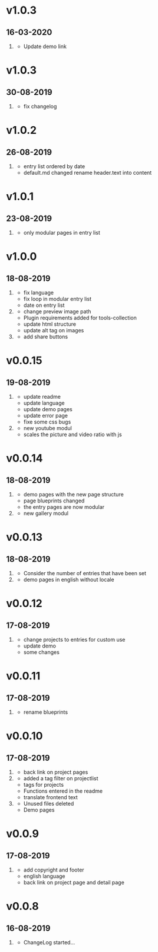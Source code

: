 # v1.0.3
## 16-03-2020

1. [](#improved)
    * Update demo link

# v1.0.3
## 30-08-2019

1. [](#bugfix)
    * fix changelog

# v1.0.2
## 26-08-2019

1. [](#bugfix)
    * entry list ordered by date
   [](#improved)  
    * default.md changed rename header.text into content

# v1.0.1
## 23-08-2019

1. [](#bugfix)
    * only modular pages in entry list
# v1.0.0
## 18-08-2019

1. [](#bugfix)
    * fix language
    * fix loop in modular entry list
    * date on entry list
1. [](#improved)   
    * change preview image path
    * Plugin requirements added for tools-collection
    * update html structure
    * update alt tag on images
1. [](#new)
    * add share buttons

# v0.0.15
## 19-08-2019

1. [](#improved)
    * update readme
    * update language
    * update demo pages
    * update error page
    * fixe some css bugs
1. [](#new)
    * new youtube modul
    * scales the picture and video ratio with js

# v0.0.14
## 18-08-2019

1. [](#improved)
    * demo pages with the new page structure
    * page blueprints changed
    * the entry pages are now modular
1. [](#new)
    * new gallery modul

# v0.0.13
## 18-08-2019

1. [](#bugfix)
    * Consider the number of entries that have been set
1. [](#improved)
    * demo pages in english without locale

# v0.0.12
## 17-08-2019

1. [](#improved)
    * change projects to entries for custom use
    * update demo
    * some changes

# v0.0.11
## 17-08-2019

1. [](#improved)
    * rename blueprints

# v0.0.10
## 17-08-2019

1. [](#bugfix)
    * back link on project pages
1. [](#new)
    * added a tag filter on projectlist
    * tags for projects
    * Functions entered in the readme
    * translate frontend text
1. [](#improved)
    * Unused files deleted
    * Demo pages


# v0.0.9
## 17-08-2019

1. [](#new)
    * add copyright and footer
    * english language
    * back link on project page and detail page

# v0.0.8
## 16-08-2019

1. [](#new)
    * ChangeLog started...
